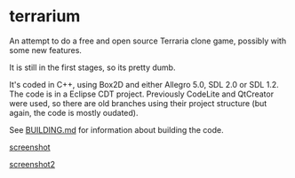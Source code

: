 # terrarium
An attempt to do a free and open source Terraria clone game, possibly with some new features. 

It is still in the first stages, so its pretty dumb.

It's coded in C++, using Box2D and either Allegro 5.0, SDL 2.0 or SDL 1.2. The code 
is in a Eclipse CDT project. Previously CodeLite and QtCreator were used, so there are old 
branches using their project structure (but again, the code is mostly oudated).

See [BUILDING.md](https://gitlab.com/hydren/terrarium/blob/master/BUILDING.md) for information about building the code.

[screenshot](https://gitlab.com/hydren/terrarium/blob/wiki/screenshots/0.1.9/screenshot.jpg)

[screenshot2](https://gitlab.com/hydren/terrarium/blob/wiki/screenshots/0.1.9/terrarium%200.1.9%20on%20ubuntu%206.06.png)
